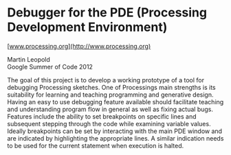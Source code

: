 Debugger for the PDE (Processing Development Environment)
=========================================================

[www.processing.org](http://www.processing.org)

Martin Leopold<br />
Google Summer of Code 2012

The goal of this project is to develop a working prototype of a tool for debugging Processing sketches. One of Processings main strengths is its suitability for learning and teaching programming and generative design. Having an easy to use debugging feature available should facilitate teaching and understanding program flow in general as well as fixing actual bugs.
Features include the ability to set breakpoints on specific lines and subsequent stepping through the code while examining variable values. Ideally breakpoints can be set by interacting with the main PDE window and are indicated by highlighting the appropriate lines. A similar indication needs to be used for the current statement when execution is halted.